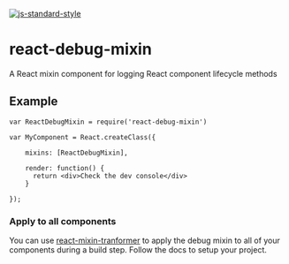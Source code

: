 [![js-standard-style](https://img.shields.io/badge/code%20style-standard-brightgreen.svg?style=flat-square)](https://github.com/feross/standard)

# react-debug-mixin
A React mixin component for logging React component lifecycle methods

## Example

```
var ReactDebugMixin = require('react-debug-mixin')

var MyComponent = React.createClass({

    mixins: [ReactDebugMixin],

    render: function() {
      return <div>Check the dev console</div>
    }

});
```

### Apply to all components

You can use [react-mixin-tranformer](https://www.npmjs.com/package/react-mixin-transformer) to apply the debug mixin to all of your components during a build step. Follow the docs to setup your project.
